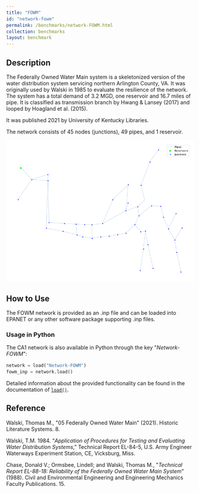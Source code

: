 ```yaml
---
title: "FOWM"
id: "network-fowm"
permalink: /benchmarks/network-FOWM.html
collection: benchmarks
layout: benchmark
---
```



## Description

The Federally Owned Water Main system is a skeletonized version of the water distribution system servicing northern
Arlington County, VA. It was originally used by Walski in 1985 to evaluate the resilience of the network. The system
has a total demand of 3.2 MGD, one reservoir and 16.7 miles of pipe. It is classified as transmission branch by Hwang
& Lansey (2017) and looped by Hoagland et al. (2015).

It was published 2021 by University of Kentucky Libraries.

The network consists of 45 nodes (junctions), 49 pipes, and 1 reservoir.

<img src="../static/benchmarks/network-fowm/fowm_plot.png"/>

## How to Use

The FOWM network is provided as an .inp file and can be loaded into EPANET or any other software package
supporting .inp files.

### Usage in Python

The CA1 network is also available in Python through the key "*Network-FOWM*":
```python
network = load("Network-FOWM")
fowm_inp = network.load()
```

Detailed information about the provided functionality can be found in the documentation of
[`load()`](https://waterbenchmarkhub.readthedocs.io/en/latest/water_benchmark_hub.networks.html#water_benchmark_hub.networks.networks.FOWM.load).


## Reference

Walski, Thomas M., "05 Federally Owned Water Main" (2021). Historic Literature Systems. 8.
[<i class="bi bi-link"></i>](https://uknowledge.uky.edu/wdst_systems/8)

Walski, T.M. 1984. “*Application of Procedures for Testing and Evaluating Water Distribution Systems*,” Technical Report
EL-84-5, U.S. Army Engineer Waterways Experiment Station, CE, Vicksburg, Miss.
[<i class="bi bi-link"></i>](https://apps.dtic.mil/sti/tr/pdf/ADA144558.pdf)

Chase, Donald V.; Ormsbee, Lindell; and Walski, Thomas M., "*Technical Report EL-88-18: Reliability of the Federally
Owned Water Main System*" (1988). Civil and Environmental Engineering and Engineering Mechanics Faculty Publications. 15.
[<i class="bi bi-link"></i>](https://ecommons.udayton.edu/cee_fac_pub/15)
